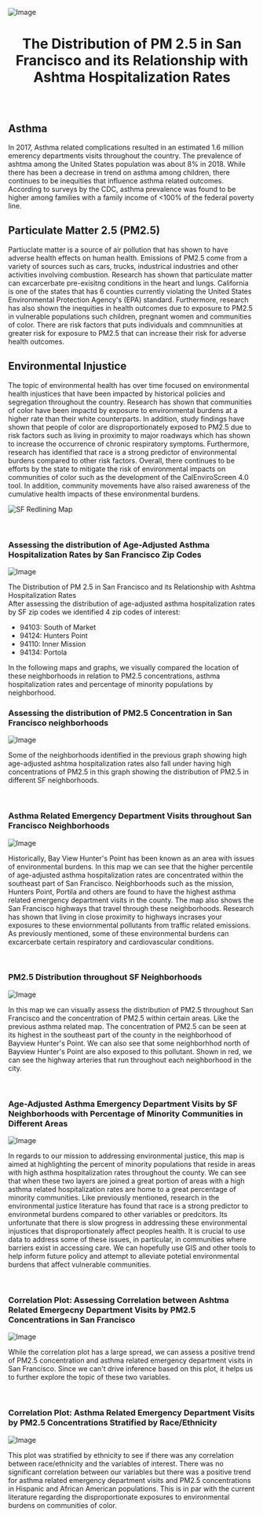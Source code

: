 ![Image](images/sf_skyline_wide.jpeg)

<h1>
<div align="center"> 
  <p><strong>
The Distribution of PM 2.5 in San Francisco and its Relationship with Ashtma Hospitalization Rates</strong></p>
</div>
</h1>


&nbsp;&nbsp;
## Asthma
In 2017, Asthma related complications resulted in an estimated 1.6 million emerency departments visits throughout the country. The prevalence of ashtma among the United States population was about 8% in 2018. While there has been a decrease in trend on asthma among children, there continues to be inequities that influence asthma related outcomes. According to surveys by the CDC, asthma prevalence was found to be higher among families with a family income of <100% of the federal poverty line. 

## Particulate Matter 2.5 (PM2.5)
Partiuclate matter is a source of air pollution that has shown to have adverse health effects on human health. Emissions of PM2.5 come from a variety of sources such as cars, trucks, industrical industries and other activities involving combustion. Research has shown that particulate matter can excarcerbate pre-exisitng conditions in the heart and lungs. California is one of the states that has 6 counties currently violating the United States Environmental Protection Agency's (EPA) standard. Furthermore, research has also shown the inequities in health outcomes due to exposure to PM2.5 in vulnerable populations such children, pregnant women and communities of color. There are risk factors that puts individuals and commnunities at greater risk for exposure to PM2.5 that can increase their risk for adverse health outcomes. 

## Environmental Injustice
The topic of environmental health has over time focused on environmental health injustices that have been impacted by historical policies and segregation throughout the country. Research has shown that communities of color have been impactd by exposure to environmental burdens at a higher rate than their white counterparts. In addition, study findings have shown that people of color are disproportionately exposed to PM2.5 due to risk factors such as living in proximity to major roadways which has shown to increase the occurrence of chronic respiratory symptoms. Furthermore, research has identified that race is a strong predictor of environmental burdens compared to other risk factors. Overall, there continues to be efforts by the state to mitigate the risk of environmental impacts on communities of color such as the development of the CalEnviroScreen 4.0 tool. In addition, community movements have also raised awareness of the cumulative health impacts of these environmental burdens. 

![SF Redlining Map](images/sf_redline.jpeg)

&nbsp;&nbsp;&nbsp;
### Assessing the distribution of Age-Adjusted Asthma Hospitalization Rates by San Francisco Zip Codes
![Image](images/sf_zip_sorted.png)

<div align="left"> 
The Distribution of PM 2.5 in San Francisco and its Relationship with Ashtma Hospitalization Rates
</div>
After assessing the distribution of age-adjusted asthma hospitalization rates by SF zip codes we identified 4 zip codes of interest:

* 94103: South of Market
* 94124: Hunters Point
* 94110: Inner Mission
* 94134: Portola


In the following maps and graphs, we visually compared the location of these neighborhoods in relation to PM2.5 concentrations, asthma hospitalization rates and percentage of minority populations by neighborhood. 

### Assessing the distribution of PM2.5 Concentration in San Francisco neighborhoods
![Image](images/sf_pm_sorted.png)
<div align="left"> 
Some of the neighborhoods identified in the previous graph showing high age-adjusted ashtma hospitalization rates also fall under having high concentrations of PM2.5 in this graph showing the distribution of PM2.5 in different SF neighborhoods. 
</div>

&nbsp;&nbsp;
### Asthma Related Emergency Department Visits throughout San Francisco Neighborhoods
![Image](images/asthma_map.png)
<div align="left"> 
Historically, Bay View Hunter's Point has been known as an area with issues of environmental burdens. In this map we can see that the higher percentile of age-adjusted asthma hospitalization rates are concentrated within the southeast part of San Francisco. Neighborhoods such as the mission, Hunters Point, Portila and others are found to have the highest asthma related emergency department visits in the county. The map also shows the San Francisco highways that travel through these neighborhoods. Research has shown that living in close proximity to highways incrases your exposures to these enviornmental pollutants from traffic related emissions. As previously mentioned, some of these environmental burdens can excarcerbate certain respiratory and cardiovascular conditions. 
</div>

&nbsp;&nbsp;
### PM2.5 Distribution throughout SF Neighborhoods
![Image](images/pm2.5_map.png)
<div align="left">
In this map we can visually assess the distribution of PM2.5 throughout San Francisco and the concentration of PM2.5 within certain areas. Like the previous asthma related map. The concentration of PM2.5 can be seen at its highest in the southeast part of the county in the neighborhood of Bayview Hunter's Point. We can also see that some neighborhhod north of Bayview Hunter's Point are also exposed to this pollutant. Shown in red, we can see the highway arteries that run throughout each neighborhood in the city. 
</div>

&nbsp;&nbsp;
### Age-Adjusted Asthma Emergency Department Visits by SF Neighborhoods with Percentage of Minority Communities in Different Areas
![Image](images/minority_pop.png)
<div align="left">
In regards to our mission to addressing environmental justice, this map is aimed at highlighting the percent of minority populations that reside in areas with high asthma hospitalization rates throughout the county. We can see that when these two layers are joined a great portion of areas with a high asthma related hospitalization rates are home to a great percentage of minority communities. Like previously mentioned, research in the environmental justice literature has found that race is a strong predictor to environmetal burdens compared to other variables or predcitors. Its unfortunate that there is slow progress in addressing these environmental injustices that disproportionately affect peoples health. It is crucial to use data to address some of these issues, in particular, in communities where barriers exist in accessing care. We can hopefully use GIS and other tools to help inform future policy and attempt to alleviate potetial environmental burdens that affect vulnerable communities. 
</div>

&nbsp;&nbsp;
### Correlation Plot: Assessing Correlation between Ashtma Related Emergecny Department Visits by PM2.5 Concentrations in San Francisco

![Image](images/corr_plot.png)
<div align="left">
While the correlation plot has a large spread, we can assess a positive trend of PM2.5 concentration and asthma related emergency department visits in San Francisco. Since we can't drive inference based on this plot, it helps us to further explore the topic of these two variables.  
</div>

&nbsp;&nbsp;
### Correlation Plot: Asthma Related Emergency Department Visits by PM2.5 Concentrations Stratified by Race/Ethnicity
![Image](images/ethn_plot.png)
<div aligh="left">
This plot was stratified by ethnicity to see if there was any correlation between race/ethnicity and the variables of interest. There was no significant correlation between our variables but there was a positive trend for asthma related emergency department visits and PM2.5 concentrations in Hispanic and African American populations. This is in par with the current literature regarding the disproportionate exposures to environmental burdens on communities of color. 
</div>


